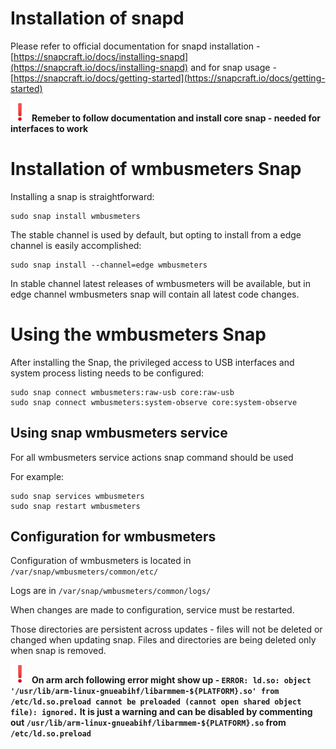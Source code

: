 Installation of snapd
===============================

Please refer to official documentation for snapd installation - [https://snapcraft.io/docs/installing-snapd](https://snapcraft.io/docs/installing-snapd) and for snap usage - [https://snapcraft.io/docs/getting-started](https://snapcraft.io/docs/getting-started)

<img src="img/exclamation.png" width="30"> **Remeber to follow documentation and install core snap - needed for interfaces to work**

Installation of wmbusmeters Snap
===============================

Installing a snap is straightforward:

    sudo snap install wmbusmeters
    
The stable channel is used by default, but opting to install from a edge channel is easily accomplished:

    sudo snap install --channel=edge wmbusmeters
    
In stable channel latest releases of wmbusmeters will be available, but in edge channel wmbusmeters snap will contain all latest code changes.

Using the wmbusmeters Snap
===============================

After installing the Snap, the privileged access to USB interfaces and system process listing needs to be configured:

    sudo snap connect wmbusmeters:raw-usb core:raw-usb
    sudo snap connect wmbusmeters:system-observe core:system-observe

Using snap wmbusmeters service
-------------------------------------------

For all wmbusmeters service actions snap command should be used

For example:

    sudo snap services wmbusmeters
    sudo snap restart wmbusmeters

Configuration for wmbusmeters
-----------------------------

Configuration of wmbusmeters is located in
   `/var/snap/wmbusmeters/common/etc/`

Logs are in 
   `/var/snap/wmbusmeters/common/logs/`
   
When changes are made to configuration, service must be restarted.

Those directories are persistent across updates - files will not be deleted or changed when updating snap. 
Files and directories are being deleted only when snap is removed.

<img src="img/exclamation.png" width="30"> **On arm arch following error might show up - `ERROR: ld.so: object '/usr/lib/arm-linux-gnueabihf/libarmmem-${PLATFORM}.so' from /etc/ld.so.preload cannot be preloaded (cannot open shared object file): ignored.` It is just a warning and can be disabled by commenting out `/usr/lib/arm-linux-gnueabihf/libarmmem-${PLATFORM}.so` from `/etc/ld.so.preload`**
